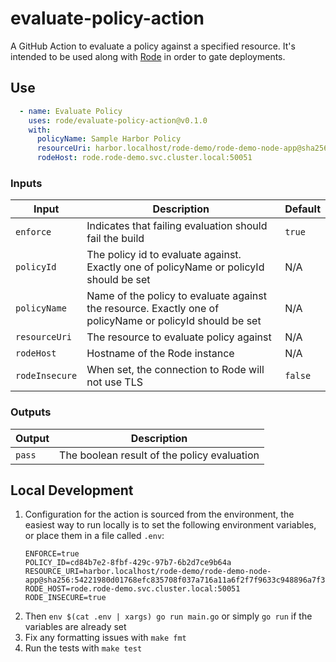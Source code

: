 # evaluate-policy-action

A GitHub Action to evaluate a policy against a specified resource.
It's intended to be used along with [Rode](https://github.com/rode/rode) in order to gate deployments.

## Use

```yaml
  - name: Evaluate Policy
    uses: rode/evaluate-policy-action@v0.1.0
    with:
      policyName: Sample Harbor Policy
      resourceUri: harbor.localhost/rode-demo/rode-demo-node-app@sha256:54221980d01768efc835708f037a716a11a6f2f7f9633c948896a7f39f859775
      rodeHost: rode.rode-demo.svc.cluster.local:50051
```

### Inputs

| Input          | Description                                                                                              | Default |
|----------------|----------------------------------------------------------------------------------------------------------|---------|
| `enforce`      | Indicates that failing evaluation should fail the build                                                  | `true`  |
| `policyId`     | The policy id to evaluate against. Exactly one of policyName or policyId should be set                   | N/A     |
| `policyName`   | Name of the policy to evaluate against the resource. Exactly one of policyName or policyId should be set | N/A     |
| `resourceUri`  | The resource to evaluate policy against                                                                  | N/A     |
| `rodeHost`     | Hostname of the Rode instance                                                                            | N/A     |
| `rodeInsecure` | When set, the connection to Rode will not use TLS                                                        | `false` |

### Outputs

| Output | Description                                 |
|--------|---------------------------------------------|
| `pass` | The boolean result of the policy evaluation |

## Local Development

1. Configuration for the action is sourced from the environment, the easiest way to run locally is to set the following environment variables,
   or place them in a file called `.env`:
    ```
    ENFORCE=true
    POLICY_ID=cd84b7e2-8fbf-429c-97b7-6b2d7ce9b64a
    RESOURCE_URI=harbor.localhost/rode-demo/rode-demo-node-app@sha256:54221980d01768efc835708f037a716a11a6f2f7f9633c948896a7f39f859775
    RODE_HOST=rode.rode-demo.svc.cluster.local:50051
    RODE_INSECURE=true
    ```
1. Then `env $(cat .env | xargs) go run main.go` or simply `go run` if the variables are already set
1. Fix any formatting issues with `make fmt`
1. Run the tests with `make test`
